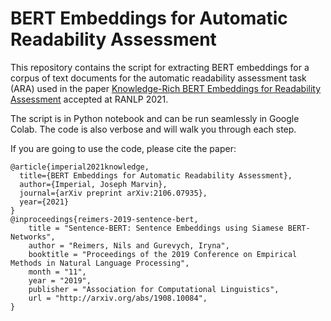 # BERT Embeddings for Automatic Readability Assessment

This repository contains the script for extracting BERT embeddings for a corpus of text documents for the automatic readability assessment task (ARA) used in the paper [Knowledge-Rich BERT Embeddings for Readability Assessment](https://arxiv.org/abs/2106.07935) accepted at RANLP 2021. 

The script is in Python notebook and can be run seamlessly in Google Colab. The code is also verbose and will walk you through each step. 


If you are going to use the code, please cite the paper:

```
@article{imperial2021knowledge,
  title={BERT Embeddings for Automatic Readability Assessment},
  author={Imperial, Joseph Marvin},
  journal={arXiv preprint arXiv:2106.07935},
  year={2021}
}
@inproceedings{reimers-2019-sentence-bert,
    title = "Sentence-BERT: Sentence Embeddings using Siamese BERT-Networks",
    author = "Reimers, Nils and Gurevych, Iryna",
    booktitle = "Proceedings of the 2019 Conference on Empirical Methods in Natural Language Processing",
    month = "11",
    year = "2019",
    publisher = "Association for Computational Linguistics",
    url = "http://arxiv.org/abs/1908.10084",
}
```
